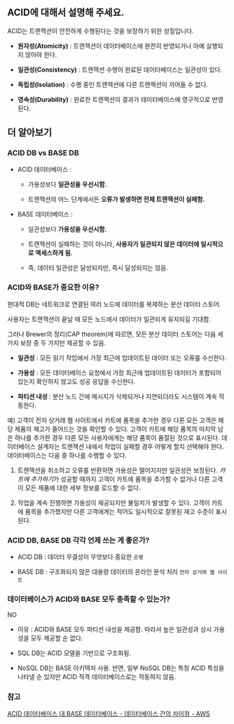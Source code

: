 ## ACID에 대해서 설명해 주세요.

ACID는 트랜잭션이 안전하게 수행된다는 것을 보장하기 위한 성질입니다.

- **원자성(Atomicity)** : 트랜잭션이 데이터베이스에 완전히 반영되거나 아예 실행되지 않아야 한다.

- **일관성(Consistency)** : 트랜잭션 수행이 완료된 데이터베이스는 일관성이 있다.
- **독립성(Isolation)** : 수행 중인 트랜잭션에 다른 트랜잭션이 끼어들 수 없다.
- **영속성(Durability)** : 완료한 트랜잭션의 결과가 데이터베이스에 영구적으로 반영된다.

## 더 알아보기

### ACID DB vs BASE DB

- ACID 데이터베이스 :

  - 가용성보다 **일관성을 우선시함.**

  - 트랜잭션의 어느 단계에서든 **오류가 발생하면 전체 트랜잭션이 실패함.**

- BASE 데이터베이스 :

  - 일관성보다 **가용성을 우선시함.**

  - 트랜잭션이 실패하는 것이 아니라, **사용자가 일관되지 않은 데이터에 일시적으로 액세스하게 됨.**
  - 즉, 데이터 일관성은 달성되지만, 즉시 달성되지는 않음.

### ACID와 BASE가 중요한 이유?

현대적 DB는 네트워크로 연결된 여러 노드에 데이터를 복제하는 분산 데이터 스토어.

사용자는 트랜잭션이 끝날 때 모든 노드에서 데이터가 일관되게 유지되길 기대함.

그러나 Brewer의 정리(CAP theorem)에 따르면, 모든 분산 데이터 스토어는 다음 세 가지 보장 중 두 가지만 제공할 수 있음.

- **일관성** : 모든 읽기 작업에서 가장 최근에 업데이트된 데이터 또는 오류를 수신한다.

- **가용성** : 모든 데이터베이스 요청에서 가장 최근에 업데이트된 데이터가 포함되어 있는지 확인하지 않고도 성공 응답을 수신한다.
- **파티션 내성** : 분산 노드 간에 메시지가 삭제되거나 지연되더라도 시스템이 계속 작동한다.

예) 고객이 전자 상거래 웹 사이트에서 카트에 품목을 추가한 경우 다른 모든 고객은 해당 제품의 재고가 줄어드는 것을 확인할 수 있다. 고객이 카트에 해당 품목의 마지막 남은 하나를 추가한 경우 다른 모든 사용자에게는 해당 품목이 품절된 것으로 표시된다. 데이터베이스 설계자는 트랜잭션 내에서 작업이 실패할 경우 어떻게 할지 선택해야 한다. 데이터베이스는 다음 중 하나를 수행할 수 있다.

1. 트랜잭션을 취소하고 오류를 반환하면 가용성은 떨어지지만 일관성은 보장된다. *카트에 추가하기*가 성공할 때까지 고객이 카트에 품목을 추가할 수 없거나 다른 고객이 모든 제품에 대한 세부 정보를 로드할 수 없다.

2. 작업을 계속 진행하면 가용성이 제공되지만 불일치가 발생할 수 있다. 고객이 카트에 품목을 추가했지만 다른 고객에게는 적어도 일시적으로 잘못된 재고 수준이 표시된다.

### ACID DB, BASE DB 각각 언제 쓰는 게 좋은가?

- ACID DB : 데이터 무결성이 무엇보다 중요한 `은행`

- BASE DB : 구조화되지 않은 대용량 데이터의 온라인 분석 처리 `전자 상거래 웹 사이트`

### 데이터베이스가 ACID와 BASE 모두 충족할 수 있는가?

NO

- 이유 : ACID와 BASE 모두 파티션 내성을 제공함. 따라서 높은 일관성과 상시 가용성을 모두 제공할 순 없다.

- SQL DB는 ACID 모델을 기반으로 구조화됨.
- NoSQL DB는 BASE 아키텍처 사용. 반면, 일부 NoSQL DB는 특정 ACID 특성을 나타낼 순 있지만 ACID 적격 데이터베이스로는 작동하지 않음.

### 참고

[ACID 데이터베이스 대 BASE 데이터베이스 - 데이터베이스 간의 차이점 - AWS](https://aws.amazon.com/ko/compare/the-difference-between-acid-and-base-database/)

